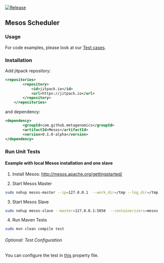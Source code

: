 [![Release](https://jitpack.io/v/metagenomics/Mesos.svg)](https://jitpack.io/#metagenomics/Mesos)

## Mesos Scheduler

### Usage

For code examples, please look at our [Test cases](src/test/java/de/cebitec/mesos/scheduler).

### Installation

Add jitpack repository:

~~~XML
<repositories>
		<repository>
		    <id>jitpack.io</id>
		    <url>https://jitpack.io</url>
		</repository>
	</repositories>
~~~

and dependency:

~~~XML
<dependency>
	    <groupId>com.github.metagenomics</groupId>
	    <artifactId>Mesos</artifactId>
	    <version>0.1.0-alpha</version>
</dependency>
~~~

### Run Unit Tests

#### Example with local Mesos installation and one slave

1. Install Mesos: http://mesos.apache.org/gettingstarted/


2. Start Mesos Master

  ~~~BASH
  sudo nohup mesos-master --ip=127.0.0.1  --work_dir=/tmp --log_dir=/tmp > mesos-master.log 2>&1 &
  ~~~

3. Start Mesos Slave 

  ~~~BASH
  sudo nohup mesos-slave --master=127.0.0.1:5050  --containerizers=mesos,docker > mesos-slave.log 2>&1 &
  ~~~

4. Run Maven Tests

  ~~~BASH
  sudo mvn clean compile test
  ~~~

###### Optional: Test Configuration

You can configure the test in [this](src/test/resources/mesosConf.properties) property file.
